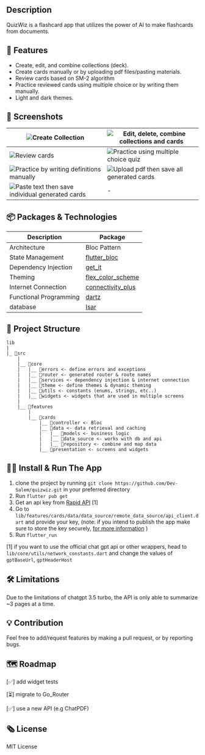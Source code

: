 ## Description
QuizWiz is a flashcard app that utilizes the power of AI to make flashcards from documents.

## 📌 Features
- Create, edit, and combine collections (deck).
- Create cards manually or by uploading pdf files/pasting materials.
- Review cards based on SM-2 algorithm 
- Practice reviewed cards using multiple choice or by writing them manually.
- Light and dark themes.

## 📸 Screenshots

|  ![Create Collection](https://s12.gifyu.com/images/SWyEz.gif)|  ![Edit, delete, combine collections and cards](https://s11.gifyu.com/images/SWyEb.gif) |
|-------|--------|
|![Review cards](https://s11.gifyu.com/images/SWyEL.gif) | ![Practice using multiple choice quiz](https://s12.gifyu.com/images/SWyEs.gif) |
| ![Practice by writing definitions manually](https://s12.gifyu.com/images/SWyES.gif) |  ![Upload pdf then save all generated cards](https://s12.gifyu.com/images/SWyE2.gif) |
|![Paste text then save individual generated cards](https://s11.gifyu.com/images/SWyEM.gif)| - |





## 📦 Packages & Technologies

| Description    |   Package |
| ---------| -------|
| Architecture | Bloc Pattern|
| State Management | [flutter_bloc](https://pub.dev/packages/flutter_bloc)
| Dependency Injection | [get_it](https://pub.dev/packages/get_it)
| Theming | [flex_color_scheme](https://pub.dev/packages/flex_color_scheme) |
| Internet Connection | [connectivity_plus](https://pub.dev/packages/connectivity_plus) |
| Functional Programming | [dartz](https://pub.dev/packages/dartz) |
| database | [Isar](https://pub.dev/packages/isar) |

  
## 🩻 Project Structure  

```
lib
|
|_ 📁src
	|
	|__ 📁core
	|	|__ 📁errors <- define errors and exceptions
	|	|__ 📁router <- generated router & route names
	|	|__ 📁services <- dependency injection & internet connection
	|	|__ 📁theme <- define themes & dynamic theming
	|	|__ 📁utils <- constants (enums, strings, etc..)
	|	|__ 📁widgets <- widgets that are used in multiple screens
	|
	|__ 📁features
		|
		|__ 📁cards
			|__ 📁controller <- Bloc
			|__ 📁data <- data retrieval and caching
			|	|__ 📁models <- business logic
			|	|__ 📁data_source <- works with db and api
			|	|__ 📁repository <- combine and map data
			|__ 📁presentation <- screens and widgets
```

## 🏃‍♂️ Install & Run The App
1. clone the project by running `git clone https://github.com/Dev-Salem/quizwiz.git` in your preferred directory
2. Run `flutter pub get`
3. Get an api key from [Rapid API](https://rapidapi.com/haxednet/api/chatgpt-api8) [1]
4. Go to `lib/features/cards/data/data_source/remote_data_source/api_client.dart` and provide your key, (note: if you intend to publish the app make sure to store the key securely, [for more information](https://www.google.com/url?sa=t&rct=j&q=&esrc=s&source=web&cd=&cad=rja&uact=8&ved=2ahUKEwjh3oK02p6AAxW7TaQEHVDhAmwQFnoECA0QAw&url=https%3A%2F%2Fcodewithandrea.com%2Farticles%2Fflutter-api-keys-dart-define-env-files%2F&usg=AOvVaw0UjTuo12ak9YdRK1uZigSe&opi=89978449) )
5. Run `flutter_run`

[1] if you want to use the official chat gpt api or other wrappers, head to `lib/core/utils/network_constants.dart` and change the values of `gptBaseUrl`, `gptHeaderHost` 

## 🛠️ Limitations
Due to the limitations of chatgpt 3.5 turbo, the API is only able to summarize ~3 pages at a time.

## 💡 Contribution
Feel free to add/request features by making a pull request, or by reporting bugs.

## 🗺️ Roadmap
[✅] add widget tests

[⏳] migrate to Go_Router

[✅] use a new API (e.g ChatPDF)

## 🗞️ License
MIT License


